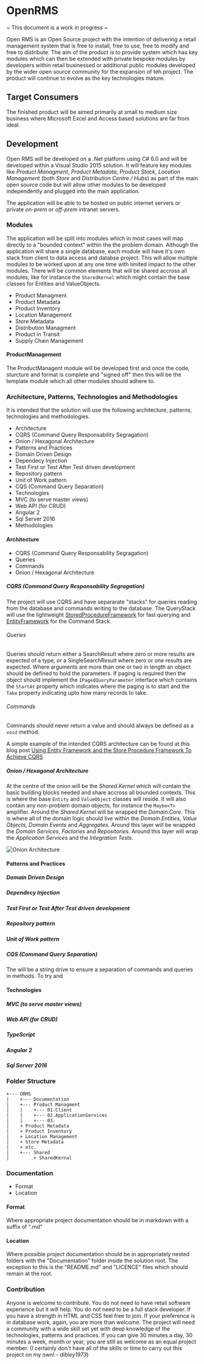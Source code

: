 # OpenRMS

~ This document is a work in progress ~

Open RMS is an Open Source project with the intention of delivering a retail management system that is free to install, free to use, free to modify and free to distribute. The aim of the product is to provide system which has key modules which can then be extended with private bespoke modules by developers within retail businessed or additional public modules developed by the wider open source community for the expansion of teh project. The product will continue to evolve as the key technologies mature. 

## Target Consumers

The finished product will be aimed primarily at small to medium size business where Microsoft Excel and Access based solutions are far from ideal.

## Development
Open RMS will be developed on a .Net platform using C# 6.0 and will be developed within a Visual Studio 2015 solution. It will feature key modules like *Product Managment*, *Product Metadata*, *Product Stock*, *Location Management* (both *Store* and *Distribution Centre / Hubs*) as part of the main open source code but will allow other modules to be developed independently and plugged into the main application.

The application will be able to be hosted on public internet servers or private *on-prem* or *off-prem* intranet servers.

### Modules
The application will be split into modules which in most cases will map directly to a "bounded context" within the the problem domain. Although the application will share a single database, each module will have it's own stack from client to data access and databse project. This will allow multiple modules to be worked upon at any one time with limited impact to the other modules. There will be common elements that will be shared accross all modules, like for instance the `SharedKernel` which might contain the base classes for Entities and ValueObjects.

+ Product Managment
+ Product Metadata
+ Product Inventory
+ Location Management
+ Store Metadata
+ Distribution Managment
+ Product in Transit
+ Supply Chain Management

#### ProductManagement
The ProductManagent module will be developed first and once the code, sturcture and format is complete and "signed off" then this will be the template module which all other modules should adhere to. 

### Architecture, Patterns, Technologies and Methodologies
It is intended that the solution will use the following architecture, patterns, technologies and methodologies.

+ Architecture
 + CQRS (Command Query Responsability Segragation) 
 + Onion / Hexagonal Architecture
+ Patterns and Practices
 + Domain Driven Design 
 + Dependecy Injection
 + Test First or Test After Test driven development
 + Repository pattern
 + Unit of Work pattern
 + CQS (Command Query Separation)
+ Technologies
 + MVC (to serve master views)
 + Web API (for CRUD)
 + Angular 2
 + Sql Server 2016
+ Methodologies

#### Architecture

+ CQRS (Command Query Responsability Segragation) 
 + Queries
 + Commands
+ Onion / Hexagonal Architecture

##### CQRS (Command Query Responsability Segragation) 
The project will use CQRS and have separarate "stacks" for queries reading from the database and commands writing to the database. The QueryStack will use the lightweight [StoredProcedureFramework](https://www.nuget.org/packages/Dibware.StoredProcedureFramework/) for fast querying and [EntityFramework](https://www.nuget.org/packages/EntityFramework/) for the Command Stack.

###### Queries
Queries should return either a SearchResult<T> where zero or more results are expected of a type, or a SingleSearchResult<T> where zero or one results are expected. Where arguments are more than one or two in length an object should be defined to hold the parameters. If paging is required then the object should implement the `IPagedQueryParameter` interface which contains the `StartAt` property which indicates where the paging is to start and the `Take` property indicating upto how many records to take.

###### Commands
Commands should never return a value and should always be defined as a `void` method.

A simple example of the intended CQRS architecture can be found at this blog post [Using Entity Framework and the Store Procedure Framework To Achieve CQRS](http://www.duanewingett.info/2016/08/02/UsingEntityFrameworkAndTheStoreProcedureFrameworkToAchieveCQRSPart1.aspx)

##### Onion / Hexagonal Architecture
At the centre of the onion will be the *Shared.Kernel* which will contain the basic building blocks needed and share accross all bounded contexts. This is where the base `Entity` and `ValueObject` classes will reside. It will also contain any *non*-problem domain objects, for instance the `Maybe<T>` amplifier. Around the *Shared.Kernel* will be wrapped the *Domain.Core*. This is where all of the domain logic should live within the *Domain Entities*, *Value Objects*, *Domain Events* and *Aggregates*. Around this layer will be wrapped the *Domain Services*, *Factories* and *Repositories*. Around this layer will wrap the *Application Services* and the *Integration Tests*.

![Onion Architecture](Images/Readme_OnionArchitecture.png "Onion Architecture")

#### Patterns and Practices
##### Domain Driven Design 
##### Dependecy Injection
##### Test First or Test After Test driven development
##### Repository pattern
##### Unit of Work pattern
##### CQS (Command Query Separation)
The will be a string drive to ensure a separation of commands and queries in methods. To try and 

#### Technologies
##### MVC (to serve master views)
##### Web API (for CRUD)
##### TypeScript
##### Angular 2
##### Sql Server 2016


### Folder Structure
```
+--- ORMS
|    +--- Documentation
|    +--- Product Managment
|    |    +--- 01.Client
|    |    +--- 02.ApplicationServices
|    |    +--- 03.
|    + Product Metadata
|    + Product Inventory
|    + Location Management
|    + Store Metadata
|    + etc.
|    +--- Shared
|         + SharedKernal
```

### Documentation
+ Format
+ Location

#### Format
Where appropriate project documentation should be in markdown with a suffix of ".md"

#### Location
Where possible project documentation should be in appropriately nested folders with the "Documentation" folder inside the solution root. The exception to this is the "README.md" and "LICENCE" files which should remain at the root.

### Contribution

Anyone is welcome to contribute. You do not need to have retail software experience but it will help. You do not need to be a full stack developer. If you have a strength in HTML and CSS feel free to join. If your preference is in database work, again, you are more than welcome. The project will need a community with a wide skill set yet with deep knowledge of the technologies, patterns and practices. If you can give 30 minutes a day, 30 minutes a week, month or year, you are still as welcome as an equal project member. (I certainly don't have all of the skills or time to carry out this project on my own! - *dibley1973*)
